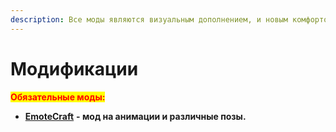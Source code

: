 ```yaml
---
description: Все моды являются визуальным дополнением, и новым комфортом для вас.
---
```


# Модификации

<mark style="color:red;">**Обязательные моды:**</mark>

* [**EmoteCraft**](https://minecraft-inside.ru/mods/150286-emotecraft.html?ysclid=lelauqk84n865910261) **- мод на анимации и различные позы.**
